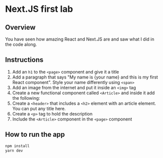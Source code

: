 # Next.JS first lab

## Overview

You have seen how amazing React and Next.JS are and saw what I did in the code along.

## Instructions

1. Add an `h1` to the `<page>` component and give it a title
2. Add a paragraph that says "My name is {your name} and this is my first React component". Style your name differently using `<span>`
3. Add an image from the internet and put it inside an `<img>` tag
4. Create a new functional component called `<Article>` and inside it add the following:
5. Create a `<header>` that includes a `<h2>` element with an article element. You can put any title here.
6. Create a `<p>` tag to hold the description
7. Include the `<Article>` component in the `<page>` component

## How to run the app

```bash
npm install
yarn dev
```
